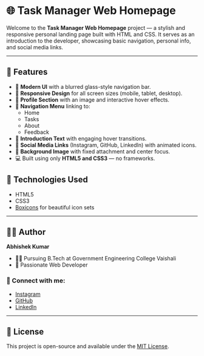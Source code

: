 # 🌐 Task Manager Web Homepage

Welcome to the **Task Manager Web Homepage** project — a stylish and responsive personal landing page built with HTML and CSS. It serves as an introduction to the developer, showcasing basic navigation, personal info, and social media links.

---

## 🚀 Features

- 🎨 **Modern UI** with a blurred glass-style navigation bar.
- 📱 **Responsive Design** for all screen sizes (mobile, tablet, desktop).
- 👤 **Profile Section** with an image and interactive hover effects.
- 🧭 **Navigation Menu** linking to:
  - Home
  - Tasks
  - About
  - Feedback
- 💬 **Introduction Text** with engaging hover transitions.
- 🔗 **Social Media Links** (Instagram, GitHub, LinkedIn) with animated icons.
- 🌄 **Background Image** with fixed attachment and center focus.
- 💻 Built using only **HTML5 and CSS3** — no frameworks.



## 🧠 Technologies Used

- HTML5
- CSS3
- [Boxicons](https://boxicons.com/) for beautiful icon sets

---

## 🧑‍💻 Author

**Abhishek Kumar**

- 👨‍🎓 Pursuing B.Tech at Government Engineering College Vaishali
- 💼 Passionate Web Developer

### 🔗 Connect with me:

- [Instagram](https://instagram.com/abhishek_7o1)
- [GitHub](https://github.com/abhishek23gecv)
- [LinkedIn](https://www.linkedin.com/in/abhishek-kumar-050577268/)

---

## 📜 License

This project is open-source and available under the [MIT License](https://opensource.org/licenses/MIT).
